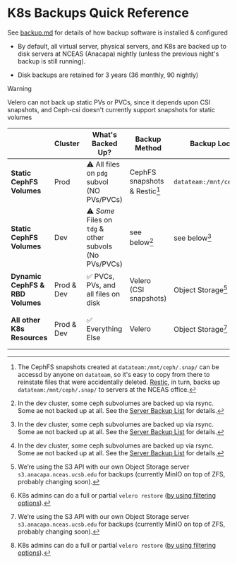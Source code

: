 # K8s Backups Quick Reference

See [backup.md](backup.md) for details of how backup software is installed & configured

* By default, all virtual server, physical servers, and K8s are backed up to disk servers at NCEAS (Anacapa) nightly (unless the previous night's backup is still running).

* Disk backups are retained for 3 years (36 monthly, 90 nightly)

> [!WARNING]
>
> Velero can not back up static PVs or PVCs, since it depends upon CSI snapshots, and Ceph-csi doesn't currently support snapshots for static volumes


|                                  | Cluster    | What's Backed Up?                                      | Backup Method                 | Backup Location             | Recovery                     |
|----------------------------------|------------|--------------------------------------------------------|-------------------------------|-----------------------------|------------------------------|
| **Static CephFS Volumes**        | Prod       | ⚠️ All files on `pdg` subvol (NO PVs/PVCs)             | CephFS snapshots & Restic[^1] | `datateam:/mnt/ceph/.snap/` | Manual copy from `.snap` dir |
| **Static CephFS Volumes**        | Dev        | ⚠️ _Some_ Files on `tdg` & other subvols (No PVs/PVCs) | see below[^2]                 | see below[^2]               | see below[^2]                |
| **Dynamic CephFS & RBD Volumes** | Prod & Dev | ✅ PVCs, PVs, and all files on disk                    | Velero (CSI snapshots)        | Object Storage[^3]          | K8s admins can restore[^4]   |
| **All other K8s Resources**      | Prod & Dev | ✅ Everything Else                                     | Velero                        | Object Storage[^3]          | K8s admins: can restore[^4]  |


[^1]: The CephFS snapshots created at `datateam:/mnt/ceph/.snap/` can be accessd by anyone on `datateam`, so it's easy to copy from there to reinstate files that were accidentally deleted. [Restic](https://github.nceas.ucsb.edu/NCEAS/Computing/blob/master/server_backup_restic.md), in turn, backs up `datateam:/mnt/ceph/.snap/` to servers at the NCEAS office.

[^2]: In the dev cluster, some ceph subvolumes are backed up via rsync. Some ae not backed up at all. See the [Server Backup List](https://docs.google.com/spreadsheets/d/1xFOFQ1lF90BoFLYRkpBRSNj5QqVyfG2DLnwc1znaNI4/edit?usp=sharing) for details.

[^3]: We’re using the S3 API with our own Object Storage server `s3.anacapa.nceas.ucsb.edu` for backups (currently MinIO on top of ZFS, probably changing soon).

[^4]: K8s admins can do a full or partial `velero restore` ([by using filtering options](https://velero.io/docs/main/resource-filtering/)).
